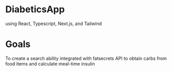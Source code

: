 # DiabeticsApp
using React, Typescript, Next.js, and Tailwind
# Goals
To create a search ability integrated with fatsecrets API to obtain carbs from food items and calculate meal-time insulin
